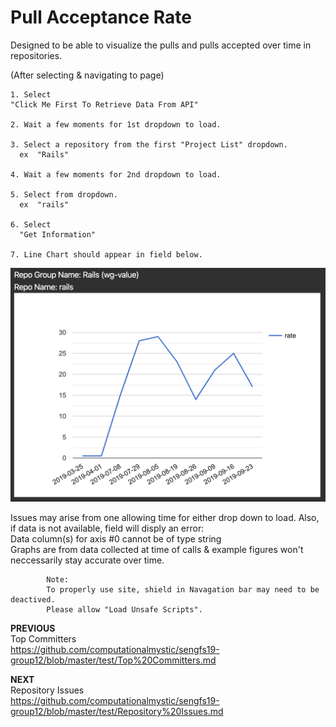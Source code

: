 # Pull Acceptance Rate


Designed to be able to visualize the pulls and pulls accepted over time in repositories.

(After selecting & navigating to page)

    1. Select   
    "Click Me First To Retrieve Data From API"
    
    2. Wait a few moments for 1st dropdown to load.
    
    3. Select a repository from the first "Project List" dropdown.  
      ex  "Rails"
      
    4. Wait a few moments for 2nd dropdown to load.
    
    5. Select from dropdown.  
      ex  "rails"
      
    6. Select  
      "Get Information"  
      
    7. Line Chart should appear in field below.  
![Rails-rails as of Dec 9, 2019](https://raw.githubusercontent.com/computationalmystic/sengfs19-group12/master/test/pull%20accept%20rails%20rails.png)

Issues may arise from one allowing time for either drop down to load.
Also, if data is not available, field will disply an error:  
    Data column(s) for axis #0 cannot be of type string  
Graphs are from data collected at time of calls & example figures won't neccessarily stay accurate over time. 

      		Note:  
			To properly use site, shield in Navagation bar may need to be deactived.  
			Please allow "Load Unsafe Scripts".

**PREVIOUS**  
Top Committers  
https://github.com/computationalmystic/sengfs19-group12/blob/master/test/Top%20Committers.md

**NEXT**   
Repository Issues   
https://github.com/computationalmystic/sengfs19-group12/blob/master/test/Repository%20Issues.md
      

